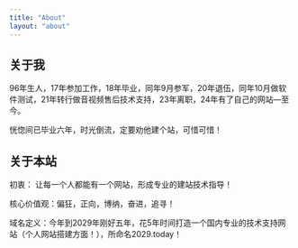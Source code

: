 ```yaml
---
title: "About"
layout: "about"
---
```


## 关于我

96年生人，17年参加工作，18年毕业，同年9月参军，20年退伍，同年10月做软件测试，21年转行做音视频售后技术支持，23年离职，24年有了自己的网站—至今。

恍惚间已毕业六年，时光倒流，定要劝他建个站，可惜可惜！


## 关于本站

初衷： 让每一个人都能有一个网站，形成专业的建站技术指导！

核心价值观：偏狂，正向，博纳，奋进，追寻！ 

域名定义：今年到2029年刚好五年，花5年时间打造一个国内专业的技术支持网站（个人网站搭建方面！），所命名2029.today！
